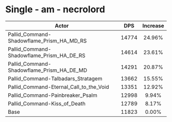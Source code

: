 # Single - am - necrolord
| Actor | DPS | Increase |
|---|:---:|:---:|
|Pallid_Command-Shadowflame_Prism_HA_MD_RS|14774|24.96%|
|Pallid_Command-Shadowflame_Prism_HA_DE_RS|14614|23.61%|
|Pallid_Command-Shadowflame_Prism_HA_DE_MD|14291|20.87%|
|Pallid_Command-Talbadars_Stratagem|13662|15.55%|
|Pallid_Command-Eternal_Call_to_the_Void|13351|12.92%|
|Pallid_Command-Painbreaker_Psalm|12998|9.94%|
|Pallid_Command-Kiss_of_Death|12789|8.17%|
|Base|11823|0.00%|

